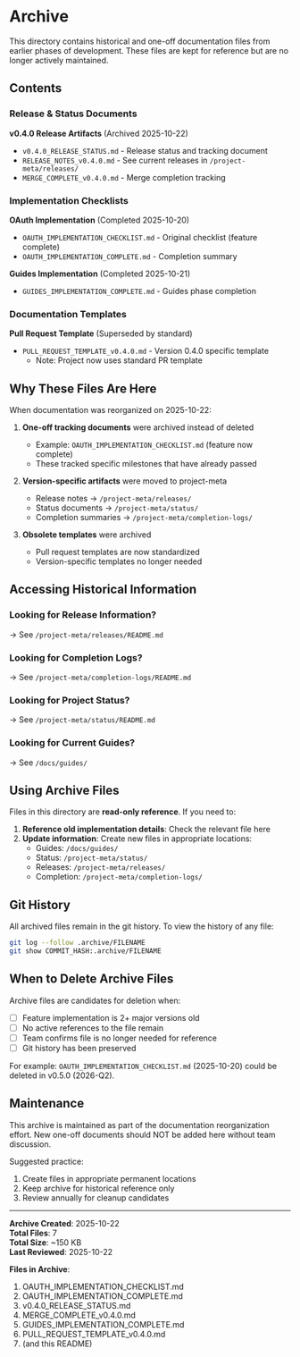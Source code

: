 # Archive

This directory contains historical and one-off documentation files from earlier phases of development. These files are kept for reference but are no longer actively maintained.

## Contents

### Release & Status Documents

**v0.4.0 Release Artifacts** (Archived 2025-10-22)
- `v0.4.0_RELEASE_STATUS.md` - Release status and tracking document
- `RELEASE_NOTES_v0.4.0.md` - See current releases in `/project-meta/releases/`
- `MERGE_COMPLETE_v0.4.0.md` - Merge completion tracking

### Implementation Checklists

**OAuth Implementation** (Completed 2025-10-20)
- `OAUTH_IMPLEMENTATION_CHECKLIST.md` - Original checklist (feature complete)
- `OAUTH_IMPLEMENTATION_COMPLETE.md` - Completion summary

**Guides Implementation** (Completed 2025-10-21)
- `GUIDES_IMPLEMENTATION_COMPLETE.md` - Guides phase completion

### Documentation Templates

**Pull Request Template** (Superseded by standard)
- `PULL_REQUEST_TEMPLATE_v0.4.0.md` - Version 0.4.0 specific template
  - Note: Project now uses standard PR template

## Why These Files Are Here

When documentation was reorganized on 2025-10-22:

1. **One-off tracking documents** were archived instead of deleted
   - Example: `OAUTH_IMPLEMENTATION_CHECKLIST.md` (feature now complete)
   - These tracked specific milestones that have already passed

2. **Version-specific artifacts** were moved to project-meta
   - Release notes → `/project-meta/releases/`
   - Status documents → `/project-meta/status/`
   - Completion summaries → `/project-meta/completion-logs/`

3. **Obsolete templates** were archived
   - Pull request templates are now standardized
   - Version-specific templates no longer needed

## Accessing Historical Information

### Looking for Release Information?
→ See `/project-meta/releases/README.md`

### Looking for Completion Logs?
→ See `/project-meta/completion-logs/README.md`

### Looking for Project Status?
→ See `/project-meta/status/README.md`

### Looking for Current Guides?
→ See `/docs/guides/`

## Using Archive Files

Files in this directory are **read-only reference**. If you need to:

1. **Reference old implementation details**: Check the relevant file here
2. **Update information**: Create new files in appropriate locations:
   - Guides: `/docs/guides/`
   - Status: `/project-meta/status/`
   - Releases: `/project-meta/releases/`
   - Completion: `/project-meta/completion-logs/`

## Git History

All archived files remain in the git history. To view the history of any file:

```bash
git log --follow .archive/FILENAME
git show COMMIT_HASH:.archive/FILENAME
```

## When to Delete Archive Files

Archive files are candidates for deletion when:
- [ ] Feature implementation is 2+ major versions old
- [ ] No active references to the file remain
- [ ] Team confirms file is no longer needed for reference
- [ ] Git history has been preserved

For example: `OAUTH_IMPLEMENTATION_CHECKLIST.md` (2025-10-20) could be deleted in v0.5.0 (2026-Q2).

## Maintenance

This archive is maintained as part of the documentation reorganization effort. New one-off documents should NOT be added here without team discussion.

Suggested practice:
1. Create files in appropriate permanent locations
2. Keep archive for historical reference only
3. Review annually for cleanup candidates

---

**Archive Created**: 2025-10-22  
**Total Files**: 7  
**Total Size**: ~150 KB  
**Last Reviewed**: 2025-10-22

**Files in Archive**:
1. OAUTH_IMPLEMENTATION_CHECKLIST.md
2. OAUTH_IMPLEMENTATION_COMPLETE.md
3. v0.4.0_RELEASE_STATUS.md
4. MERGE_COMPLETE_v0.4.0.md
5. GUIDES_IMPLEMENTATION_COMPLETE.md
6. PULL_REQUEST_TEMPLATE_v0.4.0.md
7. (and this README)
